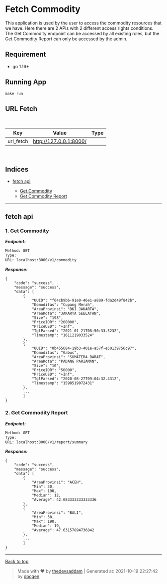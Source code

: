 
# Fetch Commodity

This application is used by the user to access the commodity resources that we have. Here there are 2 APIs with 2 different access rights conditions. The Get Commodity endpoint can be accessed by all existing roles, but the Get Commodity Report can only be accessed by the admin.

## Requirement

- go 1.16+

## Running App

`make run`


## URL Fetch

<br>

| Key | Value | Type |
| --- | ------|-------------|
| url_fetch | http://127.0.0.1:8000/ |  |

<br>


## Indices

* [fetch api](#fetch-api)

  * [Get Commodity](#1-get-commodity)
  * [Get Commodity Report](#2-get-commodity-report)


--------


## fetch api



### 1. Get Commodity



***Endpoint:***

```bash
Method: GET
Type: 
URL: localhost:8000/v1/commodity
```

***Response:***

```
{
    "code": "success",
    "message": "success",
    "data": [
        {
            "UUID": "f64cb9b6-91e0-46e1-a889-fda2d49f842b",
            "Komoditas": "Cupang Merah",
            "AreaProvinsi": "DKI JAKARTA",
            "AreaKota": "JAKARTA SEELATAN",
            "Size": "198",
            "PriceIDR": "200000",
            "PriceUSD": "+Inf",
            "TglParsed": "2021-01-21T08:50:33.523Z",
            "Timestamp": "1611219033524"
        },
        {
            "UUID": "0b455684-19b3-401e-a57f-e50139756c97",
            "Komoditas": "Gabus",
            "AreaProvinsi": "SUMATERA BARAT",
            "AreaKota": "PADANG PARIAMAN",
            "Size": "10",
            "PriceIDR": "50000",
            "PriceUSD": "+Inf",
            "TglParsed": "2020-08-27T09:04:32.431Z",
            "Timestamp": "1598519072431"
        },
        ...
        ]
}

```


### 2. Get Commodity Report



***Endpoint:***

```bash
Method: GET
Type: 
URL: localhost:8000/v1/report/summary
```

***Response:***

```
{
    "code": "success",
    "message": "success",
    "data": [
        {
            "AreaProvinsi": "ACEH",
            "Min": 30,
            "Max": 190,
            "Median": 12,
            "Average": 42.083333333333336
        },
        {
            "AreaProvinsi": "BALI",
            "Min": 30,
            "Max": 190,
            "Median": 19,
            "Average": 47.63157894736842
        },
        ...
        ]
}
```



---
[Back to top](#efishery-test)
> Made with &#9829; by [thedevsaddam](https://github.com/thedevsaddam) | Generated at: 2021-10-19 22:27:42 by [docgen](https://github.com/thedevsaddam/docgen)
